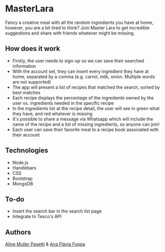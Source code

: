 # MasterLara
Fancy a creative meal with all the random ingredients you have at home, however, you are a bit tired to think? 
Join Master Lara to get incredible suggestions and share with friends whatever might be missing.

## How does it work
- Firstly, the user needs to sign-up so we can save their searched information
- With the account set, they can insert every ingredient they have at home, separated by a comma (e.g. carrot, milk, onion. Multiple words are not supported)
- The app will present a list of recipes that matched the search, sorted by best matches
- Each recipe displays the percentage of the ingredients owned by the user vs. ingredients needed in the specific recipe
- In the ingredients list at the recipe detail, the user will see in green what they have, and red whatever is missing
- It's possible to share a message via Whatsapp which will include the name of the recipe and a list of missing ingredients, so anyone can join!
- Each user can save their favorite meal to a recipe book associated with their account

## Technologies
- Node.js
- Handlebars
- CSS
- Bootstrap
- MongoDB

## To-do
- Insert the search bar in the search list page
- Integrate to Tesco's API

## Authors
[Aline Muller Pasetti](https://github.com/alinepasetti) & [Ana Flávia Foppa](https://github.com/anaflaviafoppa)
